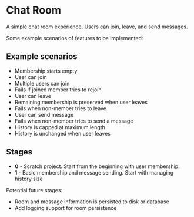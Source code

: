 # Chat Room

A simple chat room experience. Users can join, leave, and send messages.

Some example scenarios of features to be implemented:

## Example scenarios

- Membership starts empty
- User can join
- Multiple users can join
- Fails if joined member tries to rejoin
- User can leave
- Remaining membership is preserved when user leaves
- Fails when non-member tries to leave
- User can send message
- Fails when non-member tries to send a message
- History is capped at maximum length
- History is unchanged when user leaves

## Stages

- **0** - Scratch project. Start from the beginning with user membership.
- **1** - Basic membership and message sending. Start with managing history size

Potential future stages:

- Room and message information is persisted to disk or database
- Add logging support for room persistence

